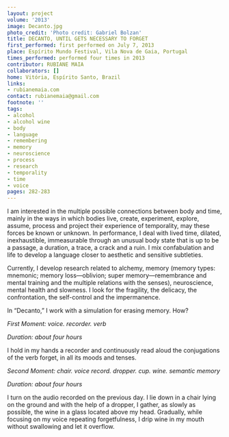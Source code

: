 ```yaml
---
layout: project
volume: '2013'
image: Decanto.jpg
photo_credit: 'Photo credit: Gabriel Bolzan'
title: DECANTO, UNTIL GETS NECESSARY TO FORGET
first_performed: first performed on July 7, 2013
place: Espírito Mundo Festival, Vila Nova de Gaia, Portugal
times_performed: performed four times in 2013
contributor: RUBIANE MAIA
collaborators: []
home: Vitória, Espírito Santo, Brazil
links:
- rubianemaia.com
contact: rubianemaia@gmail.com
footnote: ''
tags:
- alcohol
- alcohol wine
- body
- language
- remembering
- memory
- neuroscience
- process
- research
- temporality
- time
- voice
pages: 282-283
---
```


I am interested in the multiple possible connections between body and time, mainly in the ways in which bodies live, create, experiment, explore, assume, process and project their experience of temporality, may these forces be known or unknown. In performance, I deal with lived time, dilated, inexhaustible, immeasurable through an unusual body state that is up to be a passage, a duration, a trace, a crack and a ruin. I mix confabulation and life to develop a language closer to aesthetic and sensitive subtleties.

Currently, I develop research related to alchemy, memory (memory types: mnemonic; memory loss—oblivion; super memory—remembrance and mental training and the multiple relations with the senses), neuroscience, mental health and slowness. I look for the fragility, the delicacy, the confrontation, the self-control and the impermanence.

In “Decanto,” I work with a simulation for erasing memory. How?

_First Moment: voice. recorder. verb_

_Duration: about four hours_

I hold in my hands a recorder and continuously read aloud the conjugations of the verb forget, in all its moods and tenses.

_Second Moment: chair. voice record. dropper. cup. wine. semantic memory_

_Duration: about four hours_

I turn on the audio recorded on the previous day. I lie down in a chair lying on the ground and with the help of a dropper, I gather, as slowly as possible, the wine in a glass located above my head. Gradually, while focusing on my voice repeating forgetfulness, I drip wine in my mouth without swallowing and let it overflow.
